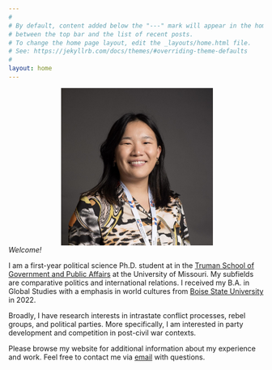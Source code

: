 ```yaml
---
#
# By default, content added below the "---" mark will appear in the home page
# between the top bar and the list of recent posts.
# To change the home page layout, edit the _layouts/home.html file.
# See: https://jekyllrb.com/docs/themes/#overriding-theme-defaults
#
layout: home
---
```


<img align="right" src="files/wieseler.jpg" width="300" hspace="100" />

_Welcome!_

I am a first-year political science Ph.D. student at in the [Truman School of Government and Public Affairs](https://truman.missouri.edu/) at the University of Missouri. My subfields are comparative politics and international relations. I received my B.A. in Global Studies with a emphasis in world cultures from [Boise State University](https://www.boisestate.edu/sps-global/) in 2022.

Broadly, I have research interests in intrastate conflict processes, rebel groups, and political parties. More specifically, I am interested in party development and competition in post-civil war contexts.

Please browse my website for additional information about my experience and work. Feel free to contact me via <a href = "mailto: rywqzv@umsystem.edu">email</a> with questions.

